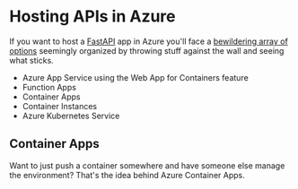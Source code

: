 # Hosting APIs in Azure

If you want to host a [FastAPI][301] app in Azure you'll face a [bewildering array of options][302] seemingly organized by throwing stuff against the wall and seeing what sticks.

- Azure App Service using the Web App for Containers feature
- Function Apps
- Container Apps
- Container Instances
- Azure Kubernetes Service


## Container Apps

Want to just push a container somewhere and have someone else manage the environment? That's the idea behind Azure Container Apps.



[301]: https://fastapi.tiangolo.com/
[302]: https://learn.microsoft.com/en-us/azure/developer/python/containers-in-azure-overview-python?tabs=vscode-ide#deployment-container-options-in-azure
[303]: https://learn.microsoft.com/en-us/azure/api-management/authentication-authorization-overview
[304]: https://learn.microsoft.com/en-us/azure/container-apps/client-certificate-authorization
